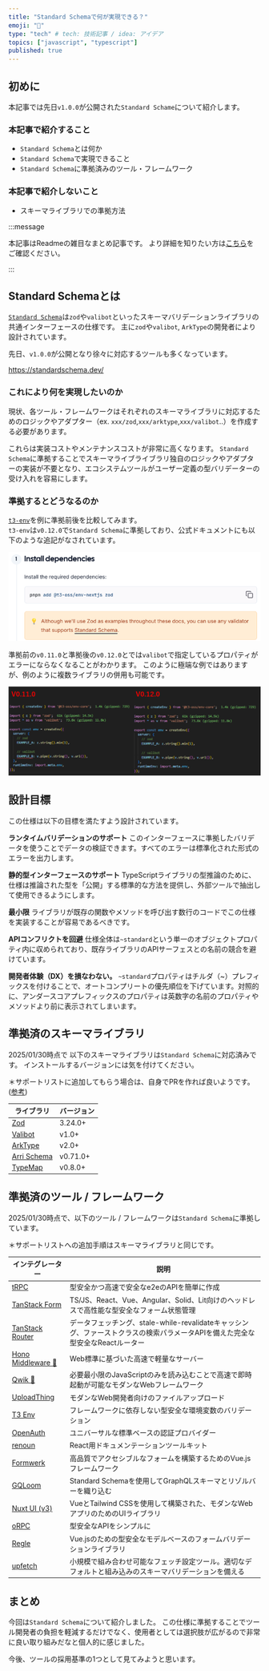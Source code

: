 ```yaml
---
title: "Standard Schemaで何が実現できる？"
emoji: "🐷"
type: "tech" # tech: 技術記事 / idea: アイデア
topics: ["javascript", "typescript"]
published: true
---
```


## 初めに

本記事では先日`v1.0.0`が公開された`Standard Schame`について紹介します。

### 本記事で紹介すること

- `Standard Schema`とは何か
- `Standard Schema`で実現できること
- `Standard Schema`に準拠済みのツール・フレームワーク

### 本記事で紹介しないこと

- スキーマライブラリでの準拠方法

:::message

本記事はReadmeの雑目なまとめ記事です。
より詳細を知りたい方は[こちら](https://github.com/standard-schema/standard-schema)をご確認ください。

:::

## Standard Schemaとは

[`Standard Schema`](https://github.com/standard-schema/standard-schema)は`zod`や`valibot`といったスキーマバリデーションライブラリの共通インターフェースの仕様です。
主に`zod`や`valibot`, `ArkType`の開発者により設計されています。

先日、`v1.0.0`が公開となり徐々に対応するツールも多くなっています。

<https://standardschema.dev/>

### これにより何を実現したいのか

現状、各ツール・フレームワークはそれぞれのスキーマライブラリに対応するためのロジックやアダプター（ex. `xxx/zod`,`xxx/arktype`,`xxx/valibot`..）を作成する必要があります。

これらは実装コストやメンテナンスコストが非常に高くなります。
`Standard Schema`に準拠することでスキーマライブライブラリ独自のロジックやアダプターの実装が不要となり、エコシステムツールがユーザー定義の型バリデーターの受け入れを容易にします。

### 準拠するとどうなるのか

[`t3-env`](https://env.t3.gg/)を例に準拠前後を比較してみます。  
`t3-env`は`v0.12.0`で`Standard Schema`に準拠しており、公式ドキュメントにも以下のような追記がなされています。

![t3-env-doc](/images/t3-env-doc.png)

準拠前の`v0.11.0`と準拠後の`v0.12.0`とでは`valibot`で指定しているプロパティがエラーにならなくなることがわかります。
このように極端な例ではありますが、例のように複数ライブラリの併用も可能です。

![t3-env-compare](/images/t3-env-compare.png)

## 設計目標

この仕様は以下の目標を満たすよう設計されています。

**ランタイムバリデーションのサポート**
このインターフェースに準拠したバリデータを使うことでデータの検証できます。すべてのエラーは標準化された形式のエラーを出力します。

**静的型インターフェースのサポート**
TypeScriptライブラリの型推論のために、仕様は推論された型を「公開」する標準的な方法を提供し、外部ツールで抽出して使用できるようにします。

**最小限**
ライブラリが既存の関数やメソッドを呼び出す数行のコードでこの仕様を実装することが容易であるべきです。

**APIコンフリクトを回避**
仕様全体は`~standard`という単一のオブジェクトプロパティ内に収められており、既存ライブラリのAPIサーフェスとの名前の競合を避けています。

**開発者体験（DX）を損なわない。**
`~standard`プロパティはチルダ（~）プレフィックスを付けることで、オートコンプリートの優先順位を下げています。対照的に、アンダースコアプレフィックスのプロパティは英数字の名前のプロパティやメソッドより前に表示されてしまいます。

## 準拠済のスキーマライブラリ

2025/01/30時点で 以下のスキーマライブラリは`Standard Schema`に対応済みです。
インストールするバージョンには気を付けてください。

＊サポートリストに追加してもらう場合は、自身でPRを作れば良いようです。([参考](https://github.com/standard-schema/standard-schema/pull/35))

| ライブラリ                                         | バージョン |
| -------------------------------------------------- | ---------- |
| [Zod](https://zod.dev)                             | 3.24.0+    |
| [Valibot](https://valibot.dev/)                    | v1.0+      |
| [ArkType](https://arktype.io/)                     | v2.0+      |
| [Arri Schema](https://github.com/modiimedia/arri)  | v0.71.0+   |
| [TypeMap](https://github.com/sinclairzx81/typemap) | v0.8.0+    |

## 準拠済のツール / フレームワーク

2025/01/30時点で、以下のツール / フレームワークは`Standard Schema`に準拠しています。

＊サポートリストへの追加手順はスキーマライブラリと同じです。

| インテグレーター                 | 説明                             |
| ------------------------------ | -------------------------------- |
| [tRPC](https://trpc.io)                               | 型安全かつ高速で安全なe2eのAPIを簡単に作成                                                                          |
| [TanStack Form](https://tanstack.com/form)            | TS/JS、React、Vue、Angular、Solid、Lit向けのヘッドレスで高性能な型安全なフォーム状態管理                                       |
| [TanStack Router](https://tanstack.com/router/latest) | データフェッチング、stale-while-revalidateキャッシング、ファーストクラスの検索パラメータAPIを備えた完全な型安全なReactルーター |
| [Hono Middleware 🚧](https://hono.dev)                 | Web標準に基づいた高速で軽量なサーバー                                                                                         |
| [Qwik 🚧](https://qwik.dev/)                           | 必要最小限のJavaScriptのみを読み込むことで高速で即時起動が可能なモダンなWebフレームワーク                                                                                            |
| [UploadThing](https://uploadthing.com/)               | モダンなWeb開発者向けのファイルアップロード                                                                                    |
| [T3 Env](https://env.t3.gg/docs/introduction)         | フレームワークに依存しない型安全な環境変数のバリデーション                                                                     |
| [OpenAuth](https://openauth.js.org/)                  | ユニバーサルな標準ベースの認証プロバイダー                                                                                     |
| [renoun](https://www.renoun.dev/)                     | React用ドキュメンテーションツールキット                                                                                        |
| [Formwerk](https://formwerk.dev/)                     | 高品質でアクセシブルなフォームを構築するためのVue.jsフレームワーク                                                             |
| [GQLoom](https://gqloom.dev/)                         | Standard Schemaを使用してGraphQLスキーマとリゾルバーを織り込む                                                                 |
| [Nuxt UI (v3)](https://ui.nuxt.com/)                  | VueとTailwind CSSを使用して構築された、モダンなWebアプリのためのUIライブラリ                                                   |
| [oRPC](https://orpc.unnoq.com/)                       | 型安全なAPIをシンプルに                                                                                                        |
| [Regle](https://reglejs.dev/)                         | Vue.jsのための型安全なモデルベースのフォームバリデーションライブラリ                                                           |
| [upfetch](https://github.com/L-Blondy/up-fetch)       | 小規模で組み合わせ可能なフェッチ設定ツール。適切なデフォルトと組み込みのスキーマバリデーションを備える                         |

## まとめ

今回は`Standard Schema`について紹介しました。
この仕様に準拠することでツール開発者の負担を軽減するだけでなく、使用者としては選択肢が広がるので非常に良い取り組みだなと個人的に感じました。

<!-- textlint-disable -->
今後、ツールの採用基準の1つとして見てみようと思います。
<!-- textlint-enable -->
